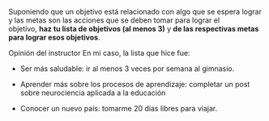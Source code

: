 Suponiendo que un objetivo está relacionado con algo que se espera lograr y las metas son las acciones que se deben tomar para lograr el objetivo, **haz tu lista de objetivos (al menos 3)** y **de las respectivas metas para lograr esos objetivos**.

Opinión del instructor
En mi caso, la lista que hice fue:

- Ser más saludable: ir al menos 3 veces por semana al gimnasio.
    
- Aprender más sobre los procesos de aprendizaje: completar un post sobre neurociencia aplicada a la educación
    
- Conocer un nuevo país: tomarme 20 días libres para viajar.